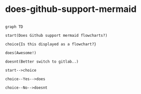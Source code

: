# does-github-support-mermaid

```mermaid

graph TD

start(Does Github support mermaid flowcharts?)

choice{Is this displayed as a flowchart?}

does(Awesome!)

doesnt(Better switch to gitlab..)

start-->choice

choice--Yes-->does

choice--No-->doesnt

```
